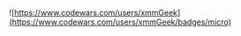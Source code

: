 <!--
**leafes/leafes** is a ✨ _special_ ✨ repository because its `README.md` (this file) appears on your GitHub profile.

Here are some ideas to get you started:

- 🔭 I’m currently working on ...
- 🌱 I’m currently learning ...
- 👯 I’m looking to collaborate on ...
- 🤔 I’m looking for help with ...
- 💬 Ask me about ...
- 📫 How to reach me: ...
- 😄 Pronouns: ...
- ⚡ Fun fact: ...
![](https://github-readme-stats.vercel.app/api?username=leafes&theme=gruvbox&bg_color=00000000&show_icons=true&hide_border=true) \
-->
![https://www.codewars.com/users/xmmGeek](https://www.codewars.com/users/xmmGeek/badges/micro)
